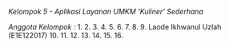 *Kelompok 5 - Aplikasi Layanan UMKM 'Kuliner' Sederhana*

*Anggota Kelompok :*
1. 
2.
3.
4.
5.
6.
7.
8.
9. Laode Ikhwanul Uzlah (E1E122017)
10.
11.
12.
13.
14.
15.
16.
